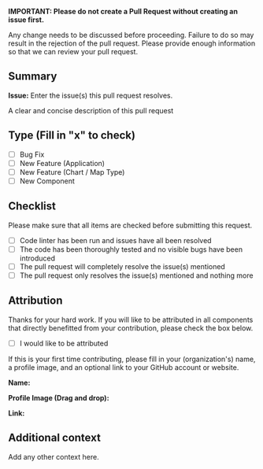 **IMPORTANT: Please do not create a Pull Request without creating an issue first.**

Any change needs to be discussed before proceeding. Failure to do so may result in the rejection of the pull request. Please provide enough information so that we can review your pull request.

## Summary

**Issue:** Enter the issue(s) this pull request resolves.

A clear and concise description of this pull request

## Type (Fill in "x" to check)

-   [ ] Bug Fix
-   [ ] New Feature (Application)
-   [ ] New Feature (Chart / Map Type)
-   [ ] New Component

## Checklist

Please make sure that all items are checked before submitting this request.

-   [ ] Code linter has been run and issues have all been resolved
-   [ ] The code has been thoroughly tested and no visible bugs have been introduced
-   [ ] The pull request will completely resolve the issue(s) mentioned
-   [ ] The pull request only resolves the issue(s) mentioned and nothing more

## Attribution

Thanks for your hard work. If you will like to be attributed in all components that directly benefitted from your contribution, please check the box below.

-   [ ] I would like to be attributed

If this is your first time contributing, please fill in your (organization's) name, a profile image, and an optional link to your GitHub account or website.

**Name:**

**Profile Image (Drag and drop):**

**Link:**

## Additional context

Add any other context here.
